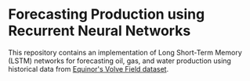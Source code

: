 # Forecasting Production using Recurrent Neural Networks

This repository contains an implementation of Long Short-Term Memory (LSTM) networks for forecasting  oil, gas, and water production using historical data from [Equinor's Volve Field dataset](https://www.equinor.com/energy/volve-data-sharing).

